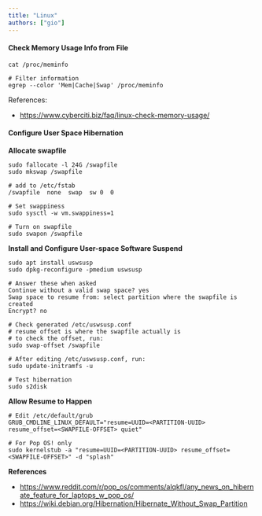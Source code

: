 ```yaml
---
title: "Linux"
authors: ["gio"]
---
```


#### Check Memory Usage Info from File

```
cat /proc/meminfo

# Filter information
egrep --color 'Mem|Cache|Swap' /proc/meminfo
```

References:
- https://www.cyberciti.biz/faq/linux-check-memory-usage/

#### Configure User Space Hibernation

**Allocate swapfile**

```
sudo fallocate -l 24G /swapfile
sudo mkswap /swapfile

# add to /etc/fstab
/swapfile  none  swap  sw 0  0

# Set swappiness
sudo sysctl -w vm.swappiness=1

# Turn on swapfile
sudo swapon /swapfile
```

**Install and Configure User-space Software Suspend**

```
sudo apt install uswsusp
sudo dpkg-reconfigure -pmedium uswsusp

# Answer these when asked
Continue without a valid swap space? yes
Swap space to resume from: select partition where the swapfile is created
Encrypt? no

# Check generated /etc/uswsusp.conf
# resume offset is where the swapfile actually is
# to check the offset, run:
sudo swap-offset /swapfile

# After editing /etc/uswsusp.conf, run:
sudo update-initramfs -u

# Test hibernation
sudo s2disk
```

**Allow Resume to Happen** 

```
# Edit /etc/default/grub
GRUB_CMDLINE_LINUX_DEFAULT="resume=UUID=<PARTITION-UUID> resume_offset=<SWAPFILE-OFFSET> quiet"

# For Pop OS! only
sudo kernelstub -a "resume=UUID=<PARTITION-UUID> resume_offset=<SWAPFILE-OFFSET>" -d "splash"
```

**References**

- https://www.reddit.com/r/pop_os/comments/alqkfl/any_news_on_hibernate_feature_for_laptops_w_pop_os/
- https://wiki.debian.org/Hibernation/Hibernate_Without_Swap_Partition
